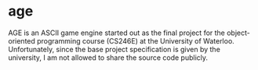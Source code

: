 # age

AGE is an ASCII game engine started out as the final project
for the object-oriented programming course (CS246E) at the
University of Waterloo. Unfortunately, since the base project specification is given
by the university, I am not allowed to share the source code
publicly.
